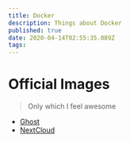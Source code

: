 ```yaml
---
title: Docker
description: Things about Docker
published: true
date: 2020-04-14T02:55:35.089Z
tags: 
---
```


# Official Images

> Only which I feel awesome

- [Ghost](https://hub.docker.com/_/ghost)
- [NextCloud](https://hub.docker.com/_/nextcloud)